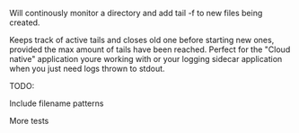 Will continously monitor a directory and add tail -f to new files being created.

Keeps track of active tails and closes old one before starting new ones, provided the max amount of tails have been reached.
Perfect for the "Cloud native" application youre working with or your logging sidecar application when you just need logs thrown to stdout.

TODO: 

Include filename patterns

More tests
